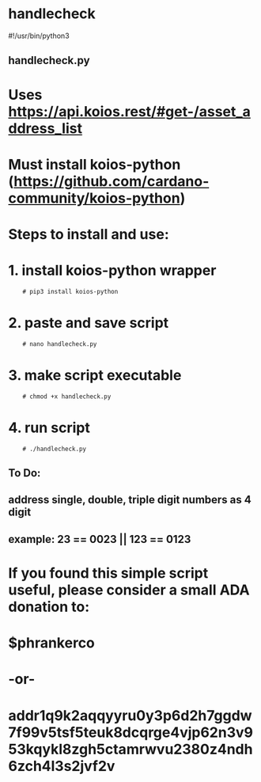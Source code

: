 # handlecheck
#!/usr/bin/python3

##
## handlecheck.py
##

# Uses https://api.koios.rest/#get-/asset_address_list
# Must install koios-python (https://github.com/cardano-community/koios-python)
# Steps to install and use:
# 1. install koios-python wrapper
        # pip3 install koios-python
# 2. paste and save script
        # nano handlecheck.py
# 3. make script executable
        # chmod +x handlecheck.py
# 4. run script
        # ./handlecheck.py

##
## To Do:
## address single, double, triple digit numbers as 4 digit 
## example: 23 == 0023 || 123 == 0123


# If you found this simple script useful, please consider a small ADA donation to:
# $phrankerco
# -or-
# addr1q9k2aqqyyru0y3p6d2h7ggdw7f99v5tsf5teuk8dcqrge4vjp62n3v953kqykl8zgh5ctamrwvu2380z4ndh6zch4l3s2jvf2v
